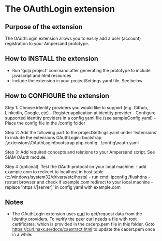 # The OAuthLogin extension

## Purpose of the extension
The OAuthLogin extension allows you to easily add a user (account) registration to your Ampersand prototype.

## How to INSTALL the extension
* Run 'gulp project' command after generating the prototype to include javascript and html resources
* Include the extension in your projectSettings.yaml file. See below

## How to CONFIGURE the extension
Step 1: Choose identity providers you would like to support (e.g. Github, LinkedIn, Google, etc)
    - Register application at identity provider
    - Configure supported identity providers in a config yaml file (see sampleConfig.yaml)
    - Place the config file in the /config folder

Step 2: Add the following part to the projectSettings.yaml under 'extensions' to include the extensions
    OAuthLogin:
      bootstrap: .\extensions\OAuthLogin\bootstrap.php
      config: .\config\oauth.yaml

Step 3: Add required concepts and relations to your Ampersand script. See SIAM OAuth module.

Step 4 (optional): Test the OAuth protocol on your local machine:
    - add example.com to redirect to localhost in host table (c:/windows/system32/drivers/etc/hosts)
    - run cmd: ipconfig /flushdns
    - restart browser and check if example.com redirect to your local machine
    - replace 'https://[server]' in config yaml with example.com

## Notes
* The OAuthLogin extension uses [curl](http://php.net/manual/en/book.curl.php) to get/request data from the identity providers. To verify the peer curl needs a file with root certificates, which is provided in the cacerp.pem file in this folder. Goto https://curl.haxx.se/docs/caextract.html to update the cacert.pem once in a while.